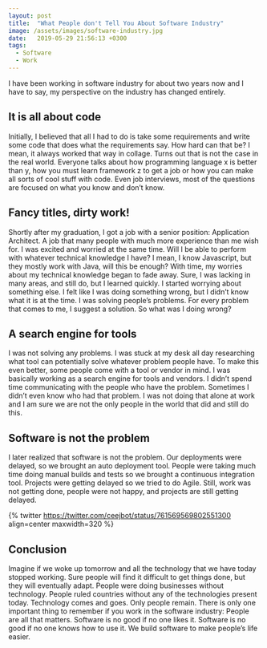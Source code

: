 ```yaml
---
layout: post
title:  "What People don't Tell You About Software Industry"
image: /assets/images/software-industry.jpg
date:   2019-05-29 21:56:13 +0300
tags:
  - Software
  - Work
---
```


I have been working in software industry for about two years now and I have to say, my perspective on the industry has changed entirely.

## It is all about code

Initially, I believed that all I had to do is take some requirements and write some code that does what the requirements say. How hard can that be? I mean, it always worked that way in collage. Turns out that is not the case in the real world.
Everyone talks about how programming language x is better than y, how you must learn framework z to get a job or how you can make all sorts of cool stuff with code. Even job interviews, most of the questions are focused on what you know and don’t know.

## Fancy titles, dirty work!

Shortly after my graduation, I got a job with a senior position: Application Architect. A job that many people with much more experience than me wish for. I was excited and worried at the same time. Will I be able to perform with whatever technical knowledge I have? I mean, I know Javascript, but they mostly work with Java, will this be enough?
With time, my worries about my technical knowledge began to fade away. Sure, I was lacking in many areas, and still do, but I learned quickly. I started worrying about something else. I felt like I was doing something wrong, but I didn’t know what it is at the time. I was solving people’s problems. For every problem that comes to me, I suggest a solution. So what was I doing wrong?

## A search engine for tools

I was not solving any problems. I was stuck at my desk all day researching what tool can potentially solve whatever problem people have. To make this even better, some people come with a tool or vendor in mind. I was basically working as a search engine for tools and vendors. I didn’t spend time communicating with the people who have the problem. Sometimes I didn’t even know who had that problem.
I was not doing that alone at work and I am sure we are not the only people in the world that did and still do this.

## Software is not the problem

I later realized that software is not the problem. Our deployments were delayed, so we brought an auto deployment tool. People were taking much time doing manual builds and tests so we brought a continuous integration tool. Projects were getting delayed so we tried to do Agile. Still, work was not getting done, people were not happy, and projects are still getting delayed.

{% twitter https://twitter.com/ceejbot/status/761569569802551300 align=center maxwidth=320 %}

## Conclusion

Imagine if we woke up tomorrow and all the technology that we have today stopped working. Sure people will find it difficult to get things done, but they will eventually adapt. People were doing businesses without technology. People ruled countries without any of the technologies present today. Technology comes and goes. Only people remain.
There is only one important thing to remember if you work in the software industry: People are all that matters. Software is no good if no one likes it. Software is no good if no one knows how to use it. We build software to make people’s life easier.
